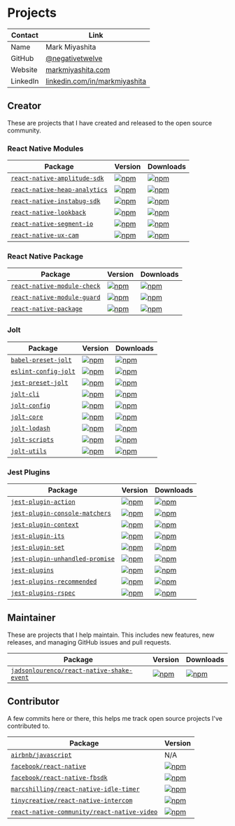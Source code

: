 # Projects

Contact  | Link
---------|-------
Name     | Mark Miyashita
GitHub   | [@negativetwelve](https://github.com/negativetwelve)
Website  | [markmiyashita.com](http://markmiyashita.com)
LinkedIn | [linkedin.com/in/markmiyashita](https://linkedin.com/in/markmiyashita)

## Creator

These are projects that I have created and released to the open source community.

### React Native Modules

Package | Version | Downloads
--------|---------|----------
[`react-native-amplitude-sdk`][gh-react-native-amplitude-sdk] | [![npm](https://img.shields.io/npm/v/react-native-amplitude-sdk.svg)][npm-react-native-amplitude-sdk] | [![npm](https://img.shields.io/npm/dt/react-native-amplitude-sdk.svg)][npm-react-native-amplitude-sdk]
[`react-native-heap-analytics`][gh-react-native-heap-analytics] | [![npm](https://img.shields.io/npm/v/react-native-heap-analytics.svg)][npm-react-native-heap-analytics] | [![npm](https://img.shields.io/npm/dt/react-native-heap-analytics.svg)][npm-react-native-heap-analytics]
[`react-native-instabug-sdk`][gh-react-native-instabug-sdk] | [![npm](https://img.shields.io/npm/v/react-native-instabug-sdk.svg)][npm-react-native-instabug-sdk] | [![npm](https://img.shields.io/npm/dt/react-native-instabug-sdk.svg)][npm-react-native-instabug-sdk]
[`react-native-lookback`][gh-react-native-lookback] | [![npm](https://img.shields.io/npm/v/react-native-lookback.svg)][npm-react-native-lookback] | [![npm](https://img.shields.io/npm/dt/react-native-lookback.svg)][npm-react-native-lookback]
[`react-native-segment-io`][gh-react-native-segment-io] | [![npm](https://img.shields.io/npm/v/react-native-segment-io.svg)][npm-react-native-segment-io] | [![npm](https://img.shields.io/npm/dt/react-native-segment-io.svg)][npm-react-native-segment-io]
[`react-native-ux-cam`][gh-react-native-ux-cam] | [![npm](https://img.shields.io/npm/v/react-native-ux-cam.svg)][npm-react-native-ux-cam] | [![npm](https://img.shields.io/npm/dt/react-native-ux-cam.svg)][npm-react-native-ux-cam]

[gh-react-native-amplitude-sdk]: https://github.com/negativetwelve/react-native-amplitude-sdk
[gh-react-native-heap-analytics]: https://github.com/negativetwelve/react-native-heap-analytics
[gh-react-native-instabug-sdk]: https://github.com/negativetwelve/react-native-instabug-sdk
[gh-react-native-lookback]: https://github.com/negativetwelve/react-native-lookback
[gh-react-native-segment-io]: https://github.com/negativetwelve/react-native-segment-io
[gh-react-native-ux-cam]: https://github.com/negativetwelve/react-native-ux-cam

[npm-react-native-amplitude-sdk]: https://www.npmjs.com/package/react-native-amplitude-sdk
[npm-react-native-heap-analytics]: https://www.npmjs.com/package/react-native-heap-analytics
[npm-react-native-instabug-sdk]: https://www.npmjs.com/package/react-native-instabug-sdk
[npm-react-native-lookback]: https://www.npmjs.com/package/react-native-lookback
[npm-react-native-segment-io]: https://www.npmjs.com/package/react-native-segment-io
[npm-react-native-ux-cam]: https://www.npmjs.com/package/react-native-ux-cam

### React Native Package

Package | Version | Downloads
--------|---------|----------
[`react-native-module-check`][gh-react-native-module-check] | [![npm](https://img.shields.io/npm/v/react-native-module-check.svg)][npm-react-native-module-check] | [![npm](https://img.shields.io/npm/dt/react-native-module-check.svg)][npm-react-native-module-check]
[`react-native-module-guard`][gh-react-native-module-guard] | [![npm](https://img.shields.io/npm/v/react-native-module-guard.svg)][npm-react-native-module-guard] | [![npm](https://img.shields.io/npm/dt/react-native-module-guard.svg)][npm-react-native-module-guard]
[`react-native-package`][gh-react-native-package] | [![npm](https://img.shields.io/npm/v/react-native-package.svg)][npm-react-native-package] | [![npm](https://img.shields.io/npm/dt/react-native-package.svg)][npm-react-native-package]

[gh-react-native-module-check]: https://github.com/negativetwelve/react-native-package/tree/master/packages/react-native-module-check
[gh-react-native-module-guard]: https://github.com/negativetwelve/react-native-package/tree/master/packages/react-native-module-guard
[gh-react-native-package]: https://github.com/negativetwelve/react-native-package/tree/master/packages/react-native-package

[npm-react-native-module-check]: https://www.npmjs.com/package/react-native-module-check
[npm-react-native-module-guard]: https://www.npmjs.com/package/react-native-module-guard
[npm-react-native-package]: https://www.npmjs.com/package/react-native-package

### Jolt

Package | Version | Downloads
--------|---------|----------
[`babel-preset-jolt`][gh-babel-preset-jolt] | [![npm](https://img.shields.io/npm/v/babel-preset-jolt.svg)][npm-babel-preset-jolt] | [![npm](https://img.shields.io/npm/dt/babel-preset-jolt.svg)][npm-babel-preset-jolt]
[`eslint-config-jolt`][gh-eslint-config-jolt] | [![npm](https://img.shields.io/npm/v/eslint-config-jolt.svg)][npm-eslint-config-jolt] | [![npm](https://img.shields.io/npm/dt/eslint-config-jolt.svg)][npm-eslint-config-jolt]
[`jest-preset-jolt`][gh-jest-preset-jolt] | [![npm](https://img.shields.io/npm/v/jest-preset-jolt.svg)][npm-jest-preset-jolt] | [![npm](https://img.shields.io/npm/dt/jest-preset-jolt.svg)][npm-jest-preset-jolt]
[`jolt-cli`][gh-jolt-cli] | [![npm](https://img.shields.io/npm/v/jolt-cli.svg)][npm-jolt-cli] | [![npm](https://img.shields.io/npm/dt/jolt-cli.svg)][npm-jolt-cli]
[`jolt-config`][gh-jolt-config] | [![npm](https://img.shields.io/npm/v/jolt-config.svg)][npm-jolt-config] | [![npm](https://img.shields.io/npm/dt/jolt-config.svg)][npm-jolt-config]
[`jolt-core`][gh-jolt-core] | [![npm](https://img.shields.io/npm/v/jolt-core.svg)][npm-jolt-core] | [![npm](https://img.shields.io/npm/dt/jolt-core.svg)][npm-jolt-core]
[`jolt-lodash`][gh-jolt-lodash] | [![npm](https://img.shields.io/npm/v/jolt-lodash.svg)][npm-jolt-lodash] | [![npm](https://img.shields.io/npm/dt/jolt-lodash.svg)][npm-jolt-lodash]
[`jolt-scripts`][gh-jolt-scripts] | [![npm](https://img.shields.io/npm/v/jolt-scripts.svg)][npm-jolt-scripts] | [![npm](https://img.shields.io/npm/dt/jolt-scripts.svg)][npm-jolt-scripts]
[`jolt-utils`][gh-jolt-utils] | [![npm](https://img.shields.io/npm/v/jolt-utils.svg)][npm-jolt-utils] | [![npm](https://img.shields.io/npm/dt/jolt-utils.svg)][npm-jolt-utils]

[gh-babel-preset-jolt]: https://github.com/negativetwelve/jolt/tree/master/packages/babel-preset-jolt
[gh-eslint-config-jolt]: https://github.com/negativetwelve/jolt/tree/master/packages/eslint-config-jolt
[gh-jest-preset-jolt]: https://github.com/negativetwelve/jolt/tree/master/packages/jest-preset-jolt
[gh-jolt-cli]: https://github.com/negativetwelve/jolt/tree/master/packages/jolt-cli
[gh-jolt-config]: https://github.com/negativetwelve/jolt/tree/master/packages/jolt-config
[gh-jolt-core]: https://github.com/negativetwelve/jolt/tree/master/packages/jolt-core
[gh-jolt-lodash]: https://github.com/negativetwelve/jolt/tree/master/packages/jolt-lodash
[gh-jolt-scripts]: https://github.com/negativetwelve/jolt/tree/master/packages/jolt-scripts
[gh-jolt-utils]: https://github.com/negativetwelve/jolt/tree/master/packages/jolt-utils

[npm-babel-preset-jolt]: https://www.npmjs.com/package/babel-preset-jolt
[npm-eslint-config-jolt]: https://www.npmjs.com/package/eslint-config-jolt
[npm-jest-preset-jolt]: https://www.npmjs.com/package/jest-preset-jolt
[npm-jolt-cli]: https://www.npmjs.com/package/jolt-cli
[npm-jolt-config]: https://www.npmjs.com/package/jolt-config
[npm-jolt-core]: https://www.npmjs.com/package/jolt-core
[npm-jolt-lodash]: https://www.npmjs.com/package/jolt-lodash
[npm-jolt-scripts]: https://www.npmjs.com/package/jolt-scripts
[npm-jolt-utils]: https://www.npmjs.com/package/jolt-utils

### Jest Plugins

Package | Version | Downloads
--------|---------|----------
[`jest-plugin-action`][gh-jest-plugin-action] | [![npm](https://img.shields.io/npm/v/jest-plugin-action.svg)][npm-jest-plugin-action] | [![npm](https://img.shields.io/npm/dt/jest-plugin-action.svg)][npm-jest-plugin-action]
[`jest-plugin-console-matchers`][gh-jest-plugin-console-matchers] | [![npm](https://img.shields.io/npm/v/jest-plugin-console-matchers.svg)][npm-jest-plugin-console-matchers] | [![npm](https://img.shields.io/npm/dt/jest-plugin-console-matchers.svg)][npm-jest-plugin-console-matchers]
[`jest-plugin-context`][gh-jest-plugin-context] | [![npm](https://img.shields.io/npm/v/jest-plugin-context.svg)][npm-jest-plugin-context] | [![npm](https://img.shields.io/npm/dt/jest-plugin-context.svg)][npm-jest-plugin-context]
[`jest-plugin-its`][gh-jest-plugin-its] | [![npm](https://img.shields.io/npm/v/jest-plugin-its.svg)][npm-jest-plugin-its] | [![npm](https://img.shields.io/npm/dt/jest-plugin-its.svg)][npm-jest-plugin-its]
[`jest-plugin-set`][gh-jest-plugin-set] | [![npm](https://img.shields.io/npm/v/jest-plugin-set.svg)][npm-jest-plugin-set] | [![npm](https://img.shields.io/npm/dt/jest-plugin-set.svg)][npm-jest-plugin-set]
[`jest-plugin-unhandled-promise`][gh-jest-plugin-unhandled-promise] | [![npm](https://img.shields.io/npm/v/jest-plugin-unhandled-promise.svg)][npm-jest-plugin-unhandled-promise] | [![npm](https://img.shields.io/npm/dt/jest-plugin-unhandled-promise.svg)][npm-jest-plugin-unhandled-promise]
[`jest-plugins`][gh-jest-plugins] | [![npm](https://img.shields.io/npm/v/jest-plugins.svg)][npm-jest-plugins] | [![npm](https://img.shields.io/npm/dt/jest-plugins.svg)][npm-jest-plugins]
[`jest-plugins-recommended`][gh-jest-plugins-recommended] | [![npm](https://img.shields.io/npm/v/jest-plugins-recommended.svg)][npm-jest-plugins-recommended] | [![npm](https://img.shields.io/npm/dt/jest-plugins-recommended.svg)][npm-jest-plugins-recommended]
[`jest-plugins-rspec`][gh-jest-plugins-rspec] | [![npm](https://img.shields.io/npm/v/jest-plugins-rspec.svg)][npm-jest-plugins-rspec] | [![npm](https://img.shields.io/npm/dt/jest-plugins-rspec.svg)][npm-jest-plugins-rspec]

[gh-jest-plugin-action]: https://github.com/negativetwelve/jest-plugins/tree/master/packages/jest-plugin-action
[gh-jest-plugin-console-matchers]: https://github.com/negativetwelve/jest-plugins/tree/master/packages/jest-plugin-console-matchers
[gh-jest-plugin-context]: https://github.com/negativetwelve/jest-plugins/tree/master/packages/jest-plugin-context
[gh-jest-plugin-its]: https://github.com/negativetwelve/jest-plugins/tree/master/packages/jest-plugin-its
[gh-jest-plugin-set]: https://github.com/negativetwelve/jest-plugins/tree/master/packages/jest-plugin-set
[gh-jest-plugin-unhandled-promise]: https://github.com/negativetwelve/jest-plugins/tree/master/packages/jest-plugin-unhandled-promise
[gh-jest-plugins]: https://github.com/negativetwelve/jest-plugins/tree/master/packages/jest-plugins
[gh-jest-plugins-recommended]: https://github.com/negativetwelve/jest-plugins/tree/master/packages/jest-plugins-recommended
[gh-jest-plugins-rspec]: https://github.com/negativetwelve/jest-plugins/tree/master/packages/jest-plugins-rspec

[npm-jest-plugin-action]: https://www.npmjs.com/package/jest-plugin-action
[npm-jest-plugin-console-matchers]: https://www.npmjs.com/package/jest-plugin-console-matchers
[npm-jest-plugin-context]: https://www.npmjs.com/package/jest-plugin-context
[npm-jest-plugin-its]: https://www.npmjs.com/package/jest-plugin-its
[npm-jest-plugin-set]: https://www.npmjs.com/package/jest-plugin-set
[npm-jest-plugin-unhandled-promise]: https://www.npmjs.com/package/jest-plugin-unhandled-promise
[npm-jest-plugins]: https://www.npmjs.com/package/jest-plugins
[npm-jest-plugins-recommended]: https://www.npmjs.com/package/jest-plugins-recommended
[npm-jest-plugins-rspec]: https://www.npmjs.com/package/jest-plugins-rspec

## Maintainer

These are projects that I help maintain. This includes new features, new releases, and managing GitHub issues and pull requests.

Package | Version | Downloads
--------|---------|----------
[`jadsonlourenco/react-native-shake-event`][gh-react-native-shake-event] | [![npm](https://img.shields.io/npm/v/react-native-shake-event.svg)][npm-react-native-shake-event] | [![npm](https://img.shields.io/npm/dt/react-native-shake-event.svg)][npm-react-native-shake-event]

[gh-react-native-shake-event]: https://github.com/jadsonlourenco/react-native-shake-event

[npm-react-native-shake-event]: https://www.npmjs.com/package/react-native-shake-event

## Contributor

A few commits here or there, this helps me track open source projects I've contributed to.

Package | Version
--------| -------
[`airbnb/javascript`][gh-airbnb-javascript] | N/A
[`facebook/react-native`][gh-react-native] | [![npm](https://img.shields.io/npm/v/react-native.svg)][npm-react-native]
[`facebook/react-native-fbsdk`][gh-react-native-fbsdk] | [![npm](https://img.shields.io/npm/v/react-native-fbsdk.svg)][npm-react-native-fbsdk]
[`marcshilling/react-native-idle-timer`][gh-react-native-idle-timer] | [![npm](https://img.shields.io/npm/v/react-native-idle-timer.svg)][npm-react-native-idle-timer]
[`tinycreative/react-native-intercom`][gh-react-native-intercom] | [![npm](https://img.shields.io/npm/v/react-native-intercom.svg)][npm-react-native-intercom]
[`react-native-community/react-native-video`][gh-react-native-video] | [![npm](https://img.shields.io/npm/v/react-native-video.svg)][npm-react-native-video]

[gh-airbnb-javascript]: https://github.com/airbnb/javascript
[gh-react-native]: https://github.com/facebook/react-native
[gh-react-native-fbsdk]: https://github.com/facebook/react-native-fbsdk
[gh-react-native-idle-timer]: https://github.com/marcshilling/react-native-idle-timer
[gh-react-native-intercom]: https://github.com/tinycreative/react-native-intercom
[gh-react-native-video]: https://github.com/react-native-community/react-native-video

[npm-react-native]: https://www.npmjs.com/package/react-native
[npm-react-native-fbsdk]: https://www.npmjs.com/package/react-native-fbsdk
[npm-react-native-idle-timer]: https://www.npmjs.com/package/react-native-idle-timer
[npm-react-native-intercom]: https://www.npmjs.com/package/react-native-intercom
[npm-react-native-video]: https://www.npmjs.com/package/react-native-video
